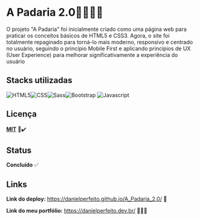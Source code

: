 # **A Padaria 2.0**🍞👨‍🍳🥯
O projeto "A Padaria" foi inicialmente criado como uma página web para praticar os conceitos básicos de HTML5 e CSS3. Agora, o site foi totalmente repaginado para torná-lo mais moderno, responsivo e centrado no usuário, seguindo o princípio Mobile First e aplicando princípios de UX (User Experience) para melhorar significativamente a experiência do usuário






## Stacks utilizadas
![HTML5](https://img.shields.io/badge/HTML5-E34F26?style=for-the-badge&logo=html5&logoColor=white)![CSS](https://img.shields.io/badge/CSS3-1572B6?style=for-the-badge&logo=css3&logoColor=white)![Sass](https://img.shields.io/badge/Sass-000?style=for-the-badge&logo=sass)![Bootstrap](https://img.shields.io/badge/bootstrap-%238511FA.svg?style=for-the-badge&logo=bootstrap&logoColor=white)
![Javascript](https://img.shields.io/badge/JavaScript-F7DF1E?style=for-the-badge&logo=javascript&logoColor=black)



## Licença

**[MIT](https://github.com/DanielPerfeito/A_Padaria_2.0/blob/7781598be07a636bfa699fb42b3502d749631849/LICENSE)** 📄✔️

## Status
**Concluído** ✅
## Links

**Link do deploy:** https://danielperfeito.github.io/A_Padaria_2.0/ 🍞

**Link do meu portfólio:** https://danielperfeito.dev.br/ 👨🏻‍💻